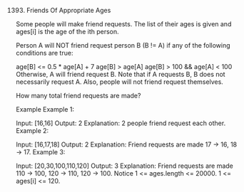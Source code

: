 1393. Friends Of Appropriate Ages

Some people will make friend requests. The list of their ages is given and ages[i] is the age of the ith person.

Person A will NOT friend request person B (B != A) if any of the following conditions are true:

age[B] <= 0.5 * age[A] + 7
age[B] > age[A]
age[B] > 100 && age[A] < 100
Otherwise, A will friend request B.
Note that if A requests B, B does not necessarily request A. Also, people will not friend request themselves.

How many total friend requests are made?

Example
Example 1:

Input: [16,16]
Output: 2
Explanation: 2 people friend request each other.
Example 2:

Input: [16,17,18]
Output: 2
Explanation: Friend requests are made 17 -> 16, 18 -> 17.
Example 3:

Input: [20,30,100,110,120]
Output: 3
Explanation: Friend requests are made 110 -> 100, 120 -> 110, 120 -> 100.
Notice
1 <= ages.length <= 20000.
1 <= ages[i] <= 120.


